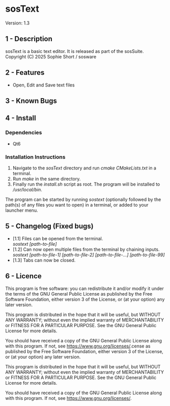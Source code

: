 # sosText
Version: 1.3

## 1 - Description
sosText is a basic text editor. It is released as part of the sosSuite.  
Copyright (C) 2025  Sophie Short / sosware

## 2 - Features
- Open, Edit and Save text files

## 3 - Known Bugs

## 4 - Install
### Dependencies
- Qt6

### Installation Instructions
1. Navigate to the *sosText* directory and run *cmake CMakeLists.txt* in a terminal.
2. Run *make* in the same directory.
3. Finally run the *install.sh* script as root. The program will be installed to */usr/local/bin*.

The program can be started by running *sostext* (optionally followed by the path(s) of any files you want to open) in a terminal, or added to your launcher menu.

## 5 - Changelog (Fixed bugs)
- [1.1] Files can be opened from the terminal.  
*sostext [path-to-file]*
- [1.2] Can now open multiple files from the terminal by chaining inputs.  
*sostext [path-to-file-1] [path-to-file-2] [path-to-file-...] [path-to-file-99]*
- [1.3] Tabs can now be closed.

## 6 - Licence
This program is free software: you can redistribute it and/or modify
it under the terms of the GNU General Public License as published by
the Free Software Foundation, either version 3 of the License, or
(at your option) any later version.  

This program is distributed in the hope that it will be useful,
but WITHOUT ANY WARRANTY; without even the implied warranty of
MERCHANTABILITY or FITNESS FOR A PARTICULAR PURPOSE.  See the
GNU General Public License for more details.  

You should have received a copy of the GNU General Public License
along with this program.  If not, see <https://www.gnu.org/licenses/>.cense as published by
the Free Software Foundation, either version 3 of the License, or
(at your option) any later version.  

This program is distributed in the hope that it will be useful,
but WITHOUT ANY WARRANTY; without even the implied warranty of
MERCHANTABILITY or FITNESS FOR A PARTICULAR PURPOSE.  See the
GNU General Public License for more details.  

You should have received a copy of the GNU General Public License
along with this program.  If not, see <https://www.gnu.org/licenses/>.